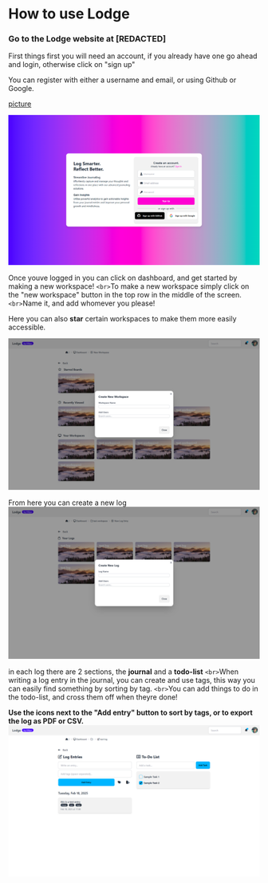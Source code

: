 # How to use Lodge

### Go to the Lodge website at [REDACTED]

First things first you will need an account, if you already have one go ahead and login, otherwise click on "sign up"

You can register with either a username and email, or using Github or Google.



[picture]()

![signup pafe](static/images/usage/signup.png)

Once youve logged in you can click on dashboard, and get started by making a new workspace!
`<br>`To make a new workspace simply click on the "new workspace" button in the top row in the middle of the screen.
`<br>`Name it, and add whomever you please!

Here you can also **star** certain workspaces to make them more easily accessible.

![Create new workspace](static/images/usage/new_workspace.png)

From here you can create a new log
![Create new log](static/images/usage/new_log.png)

in each log there are 2 sections, the **journal** and a **todo-list**
`<br>`When writing a log entry in the journal, you can create and use tags, this way you can easily find something by sorting by tag.
`<br>`You can add things to do in the todo-list, and cross them off when theyre done!

**Use the icons next to the "Add entry" button to sort by tags, or to export the log as PDF or CSV.**
![Create log](static/images/usage/log.png)
